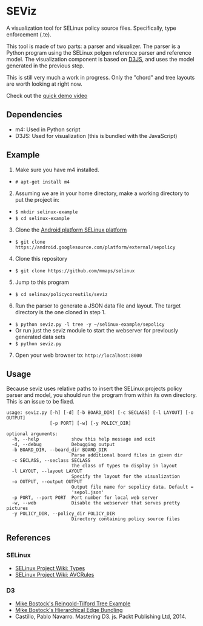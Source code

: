 SEViz
=====
A visualization tool for SELinux policy source files. Specifically, type enforcement (.te).

This tool is made of two parts: a parser and visualizer. The parser is a Python program using the SELinux polgen reference parser and reference model. The visualization component is based on [D3JS](http://d3js.org), and uses the model generated in the previous step.

This is still very much a work in progress. Only the "chord" and tree layouts are worth looking at right now.

Check out the [quick demo video](https://youtu.be/f4BzWfzk5uQ)

Dependencies
------------
* m4: Used in Python script
* D3JS: Used for visualization (this is bundled with the JavaScript)

Example
-------
1. Make sure you have m4 installed.
  * ```# apt-get install m4 ```
2. Assuming we are in your home directory, make a working directory to put the project in:
  * ```$ mkdir selinux-example```
  * ```$ cd selinux-example```
3. Clone the [Android platform SELinux platform](https://android.googlesource.com/platform/external/sepolicy)
  * ```$ git clone https://android.googlesource.com/platform/external/sepolicy```
4. Clone this repository
  * ```$ git clone https://github.com/mmaps/selinux```
5. Jump to this program
  * ```$ cd selinux/policycoreutils/seviz```
6. Run the parser to generate a JSON data file and layout. The target directory is the one cloned in step 1.
  * ```$ python seviz.py -l tree -y ~/selinux-example/sepolicy```
  * Or run just the seviz module to start the webserver for previously generated data sets
  * ```$ python seviz.py```
7. Open your web browser to: ```http://localhost:8000```


Usage
-----
Because seviz uses relative paths to insert the SELinux projects policy parser and model, you should run the program from within its own directory. This is an issue to be fixed.
```
usage: seviz.py [-h] [-d] [-b BOARD_DIR] [-c SECLASS] [-l LAYOUT] [-o OUTPUT]
                [-p PORT] [-w] [-y POLICY_DIR]

optional arguments:
  -h, --help            show this help message and exit
  -d, --debug           Debugging output
  -b BOARD_DIR, --board_dir BOARD_DIR
                        Parse additional board files in given dir
  -c SECLASS, --seclass SECLASS
                        The class of types to display in layout
  -l LAYOUT, --layout LAYOUT
                        Specify the layout for the visualization
  -o OUTPUT, --output OUTPUT
                        Output file name for sepolicy data. Default =
                        'sepol.json'
  -p PORT, --port PORT  Port number for local web server
  -w, --web             Disable the webserver that serves pretty pictures
  -y POLICY_DIR, --policy_dir POLICY_DIR
                        Directory containing policy source files
```

References
----------
### SELinux
* [SELinux Project Wiki: Types](http://selinuxproject.org/page/TypeStatements)
* [SELinux Project Wiki: AVCRules](http://selinuxproject.org/page/AVCRules)

### D3
* [Mike Bostock's Reingold-Tilford Tree Example](http://bl.ocks.org/robschmuecker/7880033)
* [Mike Bostock's Hierarchical Edge Bundling](http://bl.ocks.org/mbostock/7607999)
* Castillo, Pablo Navarro. Mastering D3. js. Packt Publishing Ltd, 2014.

